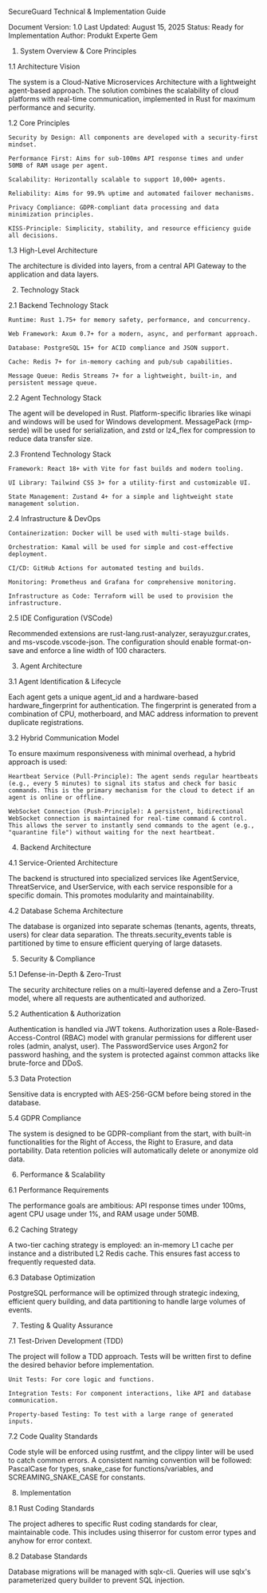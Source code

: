SecureGuard Technical & Implementation Guide

Document Version: 1.0
Last Updated: August 15, 2025
Status: Ready for Implementation
Author: Produkt Experte Gem

1. System Overview & Core Principles

1.1 Architecture Vision

The system is a Cloud-Native Microservices Architecture with a lightweight agent-based approach. The solution combines the scalability of cloud platforms with real-time communication, implemented in Rust for maximum performance and security.

1.2 Core Principles

    Security by Design: All components are developed with a security-first mindset.

    Performance First: Aims for sub-100ms API response times and under 50MB of RAM usage per agent.

    Scalability: Horizontally scalable to support 10,000+ agents.

    Reliability: Aims for 99.9% uptime and automated failover mechanisms.

    Privacy Compliance: GDPR-compliant data processing and data minimization principles.

    KISS-Principle: Simplicity, stability, and resource efficiency guide all decisions.

1.3 High-Level Architecture

The architecture is divided into layers, from a central API Gateway to the application and data layers.

2. Technology Stack

2.1 Backend Technology Stack

    Runtime: Rust 1.75+ for memory safety, performance, and concurrency.

    Web Framework: Axum 0.7+ for a modern, async, and performant approach.

    Database: PostgreSQL 15+ for ACID compliance and JSON support.

    Cache: Redis 7+ for in-memory caching and pub/sub capabilities.

    Message Queue: Redis Streams 7+ for a lightweight, built-in, and persistent message queue.

2.2 Agent Technology Stack

The agent will be developed in Rust. Platform-specific libraries like winapi and windows will be used for Windows development. MessagePack (rmp-serde) will be used for serialization, and zstd or lz4_flex for compression to reduce data transfer size.

2.3 Frontend Technology Stack

    Framework: React 18+ with Vite for fast builds and modern tooling.

    UI Library: Tailwind CSS 3+ for a utility-first and customizable UI.

    State Management: Zustand 4+ for a simple and lightweight state management solution.

2.4 Infrastructure & DevOps

    Containerization: Docker will be used with multi-stage builds.

    Orchestration: Kamal will be used for simple and cost-effective deployment.

    CI/CD: GitHub Actions for automated testing and builds.

    Monitoring: Prometheus and Grafana for comprehensive monitoring.

    Infrastructure as Code: Terraform will be used to provision the infrastructure.

2.5 IDE Configuration (VSCode)

Recommended extensions are rust-lang.rust-analyzer, serayuzgur.crates, and ms-vscode.vscode-json. The configuration should enable format-on-save and enforce a line width of 100 characters.

3. Agent Architecture

3.1 Agent Identification & Lifecycle

Each agent gets a unique agent_id and a hardware-based hardware_fingerprint for authentication. The fingerprint is generated from a combination of CPU, motherboard, and MAC address information to prevent duplicate registrations.

3.2 Hybrid Communication Model

To ensure maximum responsiveness with minimal overhead, a hybrid approach is used:

    Heartbeat Service (Pull-Principle): The agent sends regular heartbeats (e.g., every 5 minutes) to signal its status and check for basic commands. This is the primary mechanism for the cloud to detect if an agent is online or offline.

    WebSocket Connection (Push-Principle): A persistent, bidirectional WebSocket connection is maintained for real-time command & control. This allows the server to instantly send commands to the agent (e.g., "quarantine file") without waiting for the next heartbeat.

4. Backend Architecture

4.1 Service-Oriented Architecture

The backend is structured into specialized services like AgentService, ThreatService, and UserService, with each service responsible for a specific domain. This promotes modularity and maintainability.

4.2 Database Schema Architecture

The database is organized into separate schemas (tenants, agents, threats, users) for clear data separation. The threats.security_events table is partitioned by time to ensure efficient querying of large datasets.

5. Security & Compliance

5.1 Defense-in-Depth & Zero-Trust

The security architecture relies on a multi-layered defense and a Zero-Trust model, where all requests are authenticated and authorized.

5.2 Authentication & Authorization

Authentication is handled via JWT tokens. Authorization uses a Role-Based-Access-Control (RBAC) model with granular permissions for different user roles (admin, analyst, user). The PasswordService uses Argon2 for password hashing, and the system is protected against common attacks like brute-force and DDoS.

5.3 Data Protection

Sensitive data is encrypted with AES-256-GCM before being stored in the database.

5.4 GDPR Compliance

The system is designed to be GDPR-compliant from the start, with built-in functionalities for the Right of Access, the Right to Erasure, and data portability. Data retention policies will automatically delete or anonymize old data.

6. Performance & Scalability

6.1 Performance Requirements

The performance goals are ambitious: API response times under 100ms, agent CPU usage under 1%, and RAM usage under 50MB.

6.2 Caching Strategy

A two-tier caching strategy is employed: an in-memory L1 cache per instance and a distributed L2 Redis cache. This ensures fast access to frequently requested data.

6.3 Database Optimization

PostgreSQL performance will be optimized through strategic indexing, efficient query building, and data partitioning to handle large volumes of events.

7. Testing & Quality Assurance

7.1 Test-Driven Development (TDD)

The project will follow a TDD approach. Tests will be written first to define the desired behavior before implementation.

    Unit Tests: For core logic and functions.

    Integration Tests: For component interactions, like API and database communication.

    Property-based Testing: To test with a large range of generated inputs.

7.2 Code Quality Standards

Code style will be enforced using rustfmt, and the clippy linter will be used to catch common errors. A consistent naming convention will be followed: PascalCase for types, snake_case for functions/variables, and SCREAMING_SNAKE_CASE for constants.

8. Implementation

8.1 Rust Coding Standards

The project adheres to specific Rust coding standards for clear, maintainable code. This includes using thiserror for custom error types and anyhow for error context.

8.2 Database Standards

Database migrations will be managed with sqlx-cli. Queries will use sqlx's parameterized query builder to prevent SQL injection.